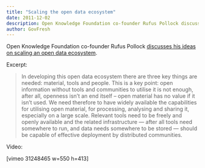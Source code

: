 ```yaml
---
title: "Scaling the open data ecosystem"
date: 2011-12-02
description: Open Knowledge Foundation co-founder Rufus Pollock discusses his ideas on scaling an open data ecosystem.
author: GovFresh
---
```


Open Knowledge Foundation co-founder Rufus Pollock <a href="http://blog.okfn.org/2011/10/31/scaling-the-open-data-ecosystem/">discusses his ideas on scaling an open data ecosystem</a>.

Excerpt:

<blockquote>In developing this open data ecosystem there are three key things are needed: material, tools and people. This is a key point: open information without tools and communities to utilise it is not enough, after all, openness isn’t an end itself – open material has no value if it isn’t used. We need therefore to have widely available the capabilities for utilising open material, for processing, analysing and sharing it, especially on a large scale. Relevant tools need to be freely and openly available and the related infrastructure — after all tools need somewhere to run, and data needs somewhere to be stored — should be capable of effective deployment by distributed communities.</blockquote>

Video:

[vimeo 31248465 w=550 h=413]
